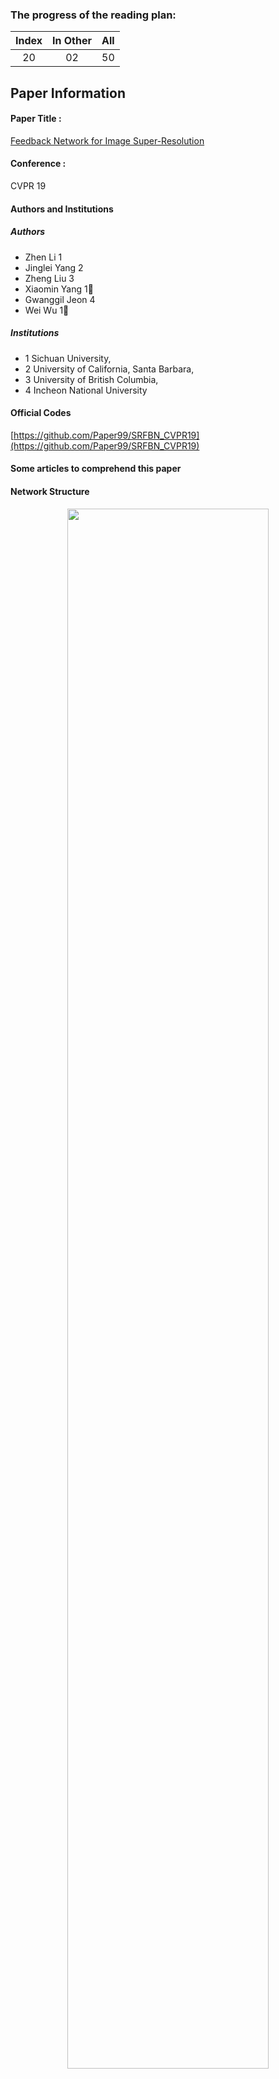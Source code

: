 ### The progress of the reading plan: 
| Index  |  In Other | All |
| :----: | :-------: | :-------: |
| 20 | 02 | 50 |

## Paper Information
#### Paper Title : 
[Feedback Network for Image Super-Resolution](https://arxiv.org/pdf/1903.09814) 

#### Conference : 
CVPR 19

#### Authors and Institutions
##### Authors
+ Zhen Li 1 
+ Jinglei Yang 2 
+ Zheng Liu 3 
+ Xiaomin Yang 1 
+ Gwanggil Jeon 4 
+ Wei Wu 1


##### Institutions
+ 1 Sichuan University, 
+ 2 University of California, Santa Barbara, 
+ 3 University of British Columbia,+ 4 Incheon National University


#### Official Codes
[https://github.com/Paper99/SRFBN_CVPR19](https://github.com/Paper99/SRFBN_CVPR19)

#### Some articles to comprehend this paper


#### Network Structure

<div  align="center">    
<img src="https://raw.githubusercontent.com/zhixuanli/segmentation-paper-reading-notes/master/images-folder/20-SRFBN/03.png" width="80%" />
</div>

## Note
In a word:
"(Maybe the first) Introduce the skip connection into RNN."

+ LR: low resolution image 
+ HR: GT high resolution image
+ SR: high resolution image generated by super-resolution algorithm

### Introduction
Use a RNN like structure called feedback network.

The recurrent structure is often employed to reduce the parameter storage problem.

And the difference between SRFBN and RNN is that the input of SRFBN is always LR, but for RNN, the input of the next iteration is always the output of the last iteration.

<div  align="center">    
<img src="https://raw.githubusercontent.com/zhixuanli/segmentation-paper-reading-notes/master/images-folder/20-SRFBN/01.png" width="60%" />
</div>

<div  align="center">    
<img src="https://raw.githubusercontent.com/zhixuanli/segmentation-paper-reading-notes/master/images-folder/20-SRFBN/02.png" width="80%" />
</div>

### Feedforward vs. Feedback
#### Feedforward manner:
Most of the not RNN networks are only feedforward.

#### Feedback manner:
For feedforward manner, it's impossible for previous layers to access useful information from the following layers.

So this paper is adopting the feedback manner.

The feedback mechanism in these architectures works in a top-down manner, carrying high-level information back to previous layers and refining low-level encoded information.

The input of SRFBN is always LR. And high-level feature from the last iteration is merged.

### Feedback block
<div  align="center">    
<img src="https://raw.githubusercontent.com/zhixuanli/segmentation-paper-reading-notes/master/images-folder/20-SRFBN/04.png" width="80%" />
</div>

There are G groups of upsample and downsample sets (deconv and conv) with skip connection. This can generate powerful high-level representations.

### curriculum-based training strategy
In each iteration of training, different solution of HR is employed as the training target.

### auxiliary loss
tying the loss at each iteration (to force the network to reconstruct an SR image at each iteration and thus allow the hidden state to carry a notion of high-level information)

### Key Words
Super Resolution; Feedback


## Five questions about this paper:

### 1. [Problem Definition / Motivation] What problem is this paper trying to solve? 
The existing methods don't have the ability of using high-level information to refine low level representations. Only feedforward is not enough.

### 2. [Contribution / Method] What's new in this paper? / How does this paper solve the above problems?
Proposing a feedback network with curriculum-based training strategy to use high-level information back to previous layers and refining low-level encoded information.

### 3. Details about the experiment

#### 3.1 Which Datasets are used?
For training: 

+ DIV2K
+ Flickr2K

Benchmark:

+ Set5
+ Set14
+ B100
+ Urban100
+ Manga109


#### 3.2 How is the experiment set up?
\

#### 3.3 What's the evaluation metric?

+ PSNR
+ SSIM

#### 3.4 Ablation Study

##### 3.4.1 Study of T and G
T is iterations of the RNN structure.
G is the number of groups in the feedback block.

<div  align="center">    
<img src="https://raw.githubusercontent.com/zhixuanli/segmentation-paper-reading-notes/master/images-folder/20-SRFBN/05.png" width="80%" />
</div>

As we can see, the more the better.

And finally T=4 and G=6 is used.

But why not keep trying the bigger T and G?

##### 3.4.2 Feedback vs. feedforward
<div  align="center">    
<img src="https://raw.githubusercontent.com/zhixuanli/segmentation-paper-reading-notes/master/images-folder/20-SRFBN/06.png" width="80%" />
</div>

#### 3.5 What is the ranking of the experiment results?
<div  align="center">    
<img src="https://raw.githubusercontent.com/zhixuanli/segmentation-paper-reading-notes/master/images-folder/20-SRFBN/08.png" width="80%" />
</div>

<div  align="center">    
<img src="https://raw.githubusercontent.com/zhixuanli/segmentation-paper-reading-notes/master/images-folder/20-SRFBN/10.png" width="80%" />
</div>

State-of-the-art

Here's some comparison:
<div  align="center">    
<img src="https://raw.githubusercontent.com/zhixuanli/segmentation-paper-reading-notes/master/images-folder/20-SRFBN/09.png" width="80%" />
</div>

<div  align="center">    
<img src="https://raw.githubusercontent.com/zhixuanli/segmentation-paper-reading-notes/master/images-folder/20-SRFBN/12.png" width="80%" />
</div>


### 4. Advantages (self-summary rather than the author's)

Feedback manner design can improve representative ability of the low-level layers and make them more corret.

### 5. Disadvantages (self-summary rather than the author's)